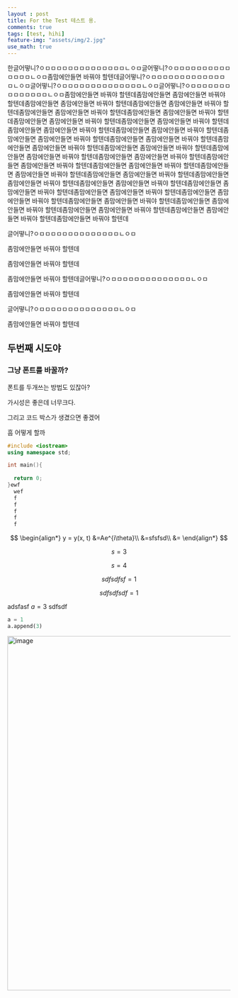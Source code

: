 ```yaml
---
layout : post
title: For the Test 테스트 용.
comments: true
tags: [test, hihi]
feature-img: "assets/img/2.jpg"
use_math: true
---
```


한글어떻니?ㅇㅁㅁㅁㅁㅁㅁㅁㅁㅁㅁㅁㅁㅁㅁㄴㅇㅁ글어떻니?ㅇㅁㅁㅁㅁㅁㅁㅁㅁㅁㅁㅁㅁㅁㅁㄴㅇㅁ좀맘에안들면 바꿔야 할텐데글어떻니?ㅇㅁㅁㅁㅁㅁㅁㅁㅁㅁㅁㅁㅁㅁㅁㄴㅇㅁ글어떻니?ㅇㅁㅁㅁㅁㅁㅁㅁㅁㅁㅁㅁㅁㅁㅁㄴㅇㅁ글어떻니?ㅇㅁㅁㅁㅁㅁㅁㅁㅁㅁㅁㅁㅁㅁㅁㄴㅇㅁ좀맘에안들면 바꿔야 할텐데좀맘에안들면 좀맘에안들면 바꿔야 할텐데좀맘에안들면 좀맘에안들면 바꿔야 할텐데좀맘에안들면 좀맘에안들면 바꿔야 할텐데좀맘에안들면 좀맘에안들면 바꿔야 할텐데좀맘에안들면 좀맘에안들면 바꿔야 할텐데좀맘에안들면 좀맘에안들면 바꿔야 할텐데좀맘에안들면 좀맘에안들면 바꿔야 할텐데좀맘에안들면 좀맘에안들면 바꿔야 할텐데좀맘에안들면 좀맘에안들면 바꿔야 할텐데좀맘에안들면 좀맘에안들면 바꿔야 할텐데좀맘에안들면 좀맘에안들면 바꿔야 할텐데좀맘에안들면 좀맘에안들면 바꿔야 할텐데좀맘에안들면 좀맘에안들면 바꿔야 할텐데좀맘에안들면 좀맘에안들면 바꿔야 할텐데좀맘에안들면 좀맘에안들면 바꿔야 할텐데좀맘에안들면 좀맘에안들면 바꿔야 할텐데좀맘에안들면 좀맘에안들면 바꿔야 할텐데좀맘에안들면 좀맘에안들면 바꿔야 할텐데좀맘에안들면 좀맘에안들면 바꿔야 할텐데좀맘에안들면 좀맘에안들면 바꿔야 할텐데좀맘에안들면 좀맘에안들면 바꿔야 할텐데좀맘에안들면 좀맘에안들면 바꿔야 할텐데좀맘에안들면 좀맘에안들면 바꿔야 할텐데좀맘에안들면 좀맘에안들면 바꿔야 할텐데좀맘에안들면 좀맘에안들면 바꿔야 할텐데좀맘에안들면 좀맘에안들면 바꿔야 할텐데좀맘에안들면 좀맘에안들면 바꿔야 할텐데좀맘에안들면 좀맘에안들면 바꿔야 할텐데좀맘에안들면 바꿔야 할텐데



글어떻니?ㅇㅁㅁㅁㅁㅁㅁㅁㅁㅁㅁㅁㅁㅁㅁㄴㅇㅁ

좀맘에안들면 바꿔야 할텐데

좀맘에안들면 바꿔야 할텐데





좀맘에안들면 바꿔야 할텐데글어떻니?ㅇㅁㅁㅁㅁㅁㅁㅁㅁㅁㅁㅁㅁㅁㅁㄴㅇㅁ

좀맘에안들면 바꿔야 할텐데



글어떻니?ㅇㅁㅁㅁㅁㅁㅁㅁㅁㅁㅁㅁㅁㅁㅁㄴㅇㅁ

좀맘에안들면 바꿔야 할텐데



## 두번째 시도야





### 그냥 폰트를 바꿀까?



폰트를 두개쓰는 방법도 있잖아?



가시성은 좋은데 너무크다.





그리고 코드 박스가 생겼으면 좋겠어



흠 어떻게 할까





```c++
#include <iostream>
using namespace std;

int main(){
  
  return 0;
}ewf
  wef
  f
  f
  f
  f
  f
```


$$
\begin{align*}
y = y(x, t) &=Ae^{i\theta}\\
&=sfsfsd\\
&=
\end{align*}
$$

$$
s = 3
$$

$$
s = 4
$$




$$
sdf
sdfsf = 1
$$

$$
sdfsdfsdf= 1
$$


adsfasf $a=3$ sdfsdf



```python
a = 1
a.append(3)

```

<img width="800" alt="image" src="https://user-images.githubusercontent.com/37871541/73119715-418cf080-3fa9-11ea-9bfd-353e543e5681.png">